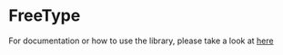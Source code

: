# FreeType

For documentation or how to use the library, please take a look at [here](https://www.freetype.org/)
